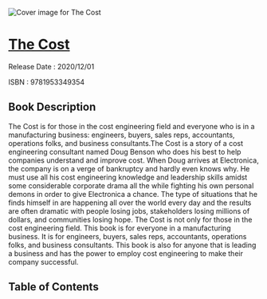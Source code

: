 ![Cover image for The Cost](https://imgdetail.ebookreading.net/cover/cover/202109/EB9781953349354.jpg)

[The Cost](https://ebookreading.net/view/book/The+Cost-EB9781953349354_1.html "The Cost")
====================================================================================================================

Release Date : 2020/12/01

ISBN : 9781953349354

Book Description
-----------------

The Cost is for those in the cost engineering field and everyone who is in a manufacturing business: engineers, buyers, sales reps, accountants, operations folks, and business consultants.The Cost is a story of a cost engineering consultant named Doug Benson who does his best to help companies understand and improve cost. When Doug arrives at Electronica, the company is on a verge of bankruptcy and hardly even knows why. He must use all his cost engineering knowledge and leadership skills amidst some considerable corporate drama all the while fighting his own personal demons in order to give Electronica a chance. The type of situations that he finds himself in are happening all over the world every day and the results are often dramatic with people losing jobs, stakeholders losing millions of dollars, and communities losing hope.
The Cost is not only for those in the cost engineering field. This book is for everyone in a manufacturing business. It is for engineers, buyers, sales reps, accountants, operations folks, and business consultants. This book is also for anyone that is leading a business and has the power to employ cost engineering to make their company successful.


Table of Contents
-----------------

